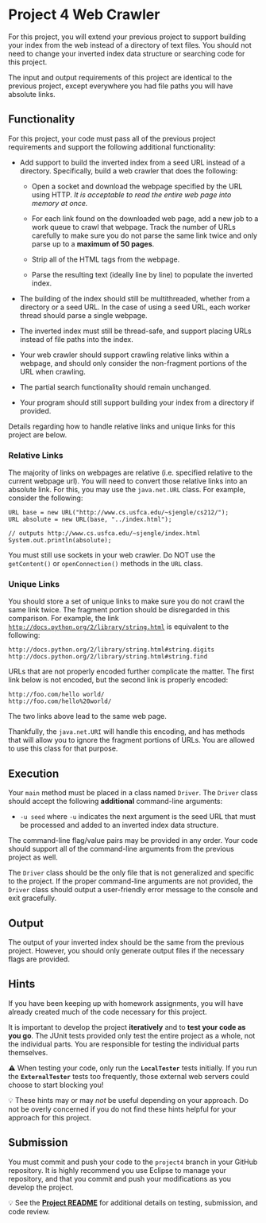 Project 4 Web Crawler
=================================================

For this project, you will extend your previous project to support building your index from the web instead of a directory of text files. You should not need to change your inverted index data structure or searching code for this project.

The input and output requirements of this project are identical to the previous project, except everywhere you had file paths you will have absolute links.

## Functionality ##

For this project, your code must pass all of the previous project requirements and support the following additional functionality:

- Add support to build the inverted index from a seed URL instead of a directory. Specifically, build a web crawler that does the following:

  - Open a socket and download the webpage specified by the URL using HTTP. *It is acceptable to read the entire web page into memory at once.*

  - For each link found on the downloaded web page, add a new job to a work queue to crawl that webpage. Track the number of URLs carefully to make sure you do not parse the same link twice and only parse up to a **maximum of 50 pages**.

  - Strip all of the HTML tags from the webpage.

  - Parse the resulting text (ideally line by line) to populate the inverted index.

- The building of the index should still be multithreaded, whether from a directory or a seed URL. In the case of using a seed URL, each worker thread should parse a single webpage.

- The inverted index must still be thread-safe, and support placing URLs instead of file paths into the index.

- Your web crawler should support crawling relative links within a webpage, and should only consider the non-fragment portions of the URL when crawling.

- The partial search functionality should remain unchanged.

- Your program should still support building your index from a directory if provided.

Details regarding how to handle relative links and unique links for this project are below.

### Relative Links ###

The majority of links on webpages are relative (i.e. specified relative to the current webpage url). You will need to convert those relative links into an absolute link. For this, you may use the `java.net.URL` class. For example, consider the following:

```
URL base = new URL("http://www.cs.usfca.edu/~sjengle/cs212/");
URL absolute = new URL(base, "../index.html");

// outputs http://www.cs.usfca.edu/~sjengle/index.html
System.out.println(absolute);
```

You must still use sockets in your web crawler. Do NOT use the `getContent()` or `openConnection()` methods in the `URL` class.

### Unique Links ###

You should store a set of unique links to make sure you do not crawl the same link twice. The fragment portion should be disregarded in this comparison. For example, the link [`http://docs.python.org/2/library/string.html`](http://docs.python.org/2/library/string.html) is equivalent to the following:

```
http://docs.python.org/2/library/string.html#string.digits
http://docs.python.org/2/library/string.html#string.find
```

URLs that are not properly encoded further complicate the matter. The first link below is not encoded, but the second link is properly encoded:

```
http://foo.com/hello world/
http://foo.com/hello%20world/
```

The two links above lead to the same web page.

Thankfully, the `java.net.URI` will handle this encoding, and has methods that will allow you to ignore the fragment portions of URLs. You are allowed to use this class for that purpose.

## Execution ##

Your `main` method must be placed in a class named `Driver`. The `Driver` class should accept the following **additional** command-line arguments:

- `-u seed` where `-u` indicates the next argument is the seed URL that must be processed and added to an inverted index data structure.
  
The command-line flag/value pairs may be provided in any order. Your code should support all of the command-line arguments from the previous project as well.

The `Driver` class should be the only file that is not generalized and specific to the project. If the proper command-line arguments are not provided, the `Driver` class should output a user-friendly error message to the console and exit gracefully.

## Output ##

The output of your inverted index should be the same from the previous project. However, you should only generate output files if the necessary flags are provided.

## Hints ##

If you have been keeping up with homework assignments, you will have already created much of the code necessary for this project.  

It is important to develop the project **iteratively** and to **test your code as you go**. The JUnit tests provided only test the entire project as a whole, not the individual parts. You are responsible for testing the individual parts themselves.

:warning: When testing your code, only run the **`LocalTester`** tests initially. If you run the **`ExternalTester`** tests too frequently, those external web servers could choose to start blocking you!

:bulb: These hints may or may _not_ be useful depending on your approach. Do not be overly concerned if you do not find these hints helpful for your approach for this project.

## Submission ##

You must commit and push your code to the `project4` branch in your GitHub repository. It is highly recommend you use Eclipse to manage your repository, and that you commit and push your modifications as you develop the project.

:bulb: See the **[Project README](../README.md)** for additional details on testing, submission, and code review.